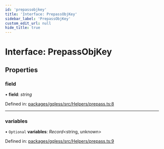 ```yaml
---
id: 'prepassobjkey'
title: 'Interface: PrepassObjKey'
sidebar_label: 'PrepassObjKey'
custom_edit_url: null
hide_title: true
---
```


# Interface: PrepassObjKey

## Properties

### field

• **field**: _string_

Defined in: [packages/gqless/src/Helpers/prepass.ts:8](https://github.com/gqless/gqless/blob/master/packages/gqless/src/Helpers/prepass.ts#L8)

---

### variables

• `Optional` **variables**: _Record_<string, unknown\>

Defined in: [packages/gqless/src/Helpers/prepass.ts:9](https://github.com/gqless/gqless/blob/master/packages/gqless/src/Helpers/prepass.ts#L9)

